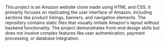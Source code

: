 This project is an Amazon website clone made using HTML and CSS. It primarily focuses on replicating the user interface of Amazon, including sections like product listings, banners, and navigation elements. The repository contains static files that visually imitate Amazon's layout without backend functionality. The project demonstrates front-end design skills but does not involve complex features like user authentication, payment processing, or database integration.
